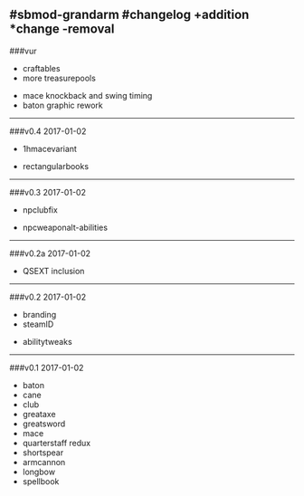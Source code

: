 #sbmod-grandarm
#changelog
+addition
*change
-removal
---
###vur
+ craftables
+ more treasurepools
* mace knockback and swing timing
* baton graphic rework
---
###v0.4 2017-01-02
+ 1hmacevariant
* rectangularbooks
---
###v0.3 2017-01-02
* npclubfix
- npcweaponalt-abilities
---
###v0.2a 2017-01-02
+ QSEXT inclusion
---
###v0.2 2017-01-02
+ branding
+ steamID
* abilitytweaks
---
###v0.1 2017-01-02
+ baton
+ cane
+ club
+ greataxe
+ greatsword
+ mace
+ quarterstaff redux
+ shortspear
+ armcannon
+ longbow
+ spellbook
